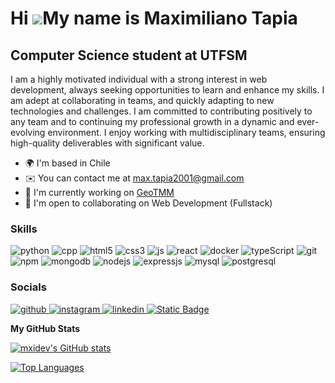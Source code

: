 Hi ![](https://user-images.githubusercontent.com/18350557/176309783-0785949b-9127-417c-8b55-ab5a4333674e.gif)My name is Maximiliano Tapia
=========================================================================================================================================

Computer Science student at UTFSM
---------------------------------

I am a highly motivated individual with a strong interest in web development, always seeking opportunities to learn and enhance my skills. I am adept at collaborating in teams, and quickly adapting to new technologies and challenges. I am committed to contributing positively to any team and to continuing my professional growth in a dynamic and ever-evolving environment. I enjoy working with multidisciplinary teams, ensuring high-quality deliverables with significant value.

* 🌍  I'm based in Chile
* ✉️  You can contact me at [max.tapia2001@gmail.com](mailto:max.tapia2001@gmail.com)
* 🚀  I'm currently working on [GeoTMM](http://geotmm.cl)
* 🤝  I'm open to collaborating on Web Development (Fullstack)

### Skills

<p align="left">
<p>
  <img alt="python" src="https://img.shields.io/badge/-Python?style=flat-square&logo=python&logoColor=white&label=Python&labelColor=297bff&color=297bff">
  <img alt="cpp" src="https://img.shields.io/badge/-C%2B%2B?style=flat-square&logo=c%2B%2B&logoColor=white&label=C%2B%2B&labelColor=a1c4ff&color=a1c4ff">
  <img alt="html5" src="https://img.shields.io/badge/-HTML5-E34F26?style=flat-square&logo=html5&logoColor=white" />
  <img alt="css3" src="https://img.shields.io/badge/-CSS?style=flat-square&logo=css3&logoColor=white&label=CSS3&labelColor=blue&color=blue">
  <img alt="js" src="https://img.shields.io/badge/-JavaScript?style=flat-square&logo=javascript&logoColor=white&label=Javascript&labelColor=yellow&color=yellow">
  <img alt="react" src="https://img.shields.io/badge/-React-45b8d8?style=flat-square&logo=react&logoColor=white" />
  <img alt="docker" src="https://img.shields.io/badge/-Docker-46a2f1?style=flat-square&logo=docker&logoColor=white" />
  <img alt="typeScript" src="https://img.shields.io/badge/-TypeScript-007ACC?style=flat-square&logo=typescript&logoColor=white" />
  <img alt="git" src="https://img.shields.io/badge/-Git-F05032?style=flat-square&logo=git&logoColor=white" />
  <img alt="npm" src="https://img.shields.io/badge/-NPM-CB3837?style=flat-square&logo=npm&logoColor=white" />
  <img alt="mongodb" src="https://img.shields.io/badge/-MongoDB-13aa52?style=flat-square&logo=mongodb&logoColor=white" />
  <img alt="nodejs" src="https://img.shields.io/badge/-Nodejs-43853d?style=flat-square&logo=Node.js&logoColor=white" />
  <img alt="expressjs" src="https://img.shields.io/badge/-Express?style=flat-square&logo=express&logoColor=white&label=ExpressJS&labelColor=4bd64b&color=4bd64b">
  <img alt="mysql" src="https://img.shields.io/badge/-Mysql?style=flat-square&logo=mysql&logoColor=white&label=MySQL&labelColor=1349a1&color=1349a1">
  <img alt="postgresql" src="https://img.shields.io/badge/-Postgresql?style=flat-square&logo=postgresql&logoColor=white&label=PostgreSQL&labelColor=446396&color=446396">
</p>
</p>

### Socials

<p align="left"> <a href="https://www.github.com/mxidev" target="_blank" rel="noreferrer"> <img alt="github" src="https://img.shields.io/badge/-Github?style=for-the-badge&logo=github&logoColor=white&label=GitHub&labelColor=black&color=black"> </a> <a href="http://www.instagram.com/i.xamito" target="_blank" rel="noreferrer"> <img alt="instagram" src="https://img.shields.io/badge/-Instagram?style=for-the-badge&logo=instagram&logoColor=white&label=Instagram&labelColor=ff45d4&color=ff45d4"> </a> <a href="https://www.linkedin.com/in/maxi-tapia" target="_blank" rel="noreferrer"> <img alt="linkedin" src="https://img.shields.io/badge/-Linkedin?style=for-the-badge&logo=linkedin&logoColor=white&label=LinkedIN&labelColor=blue&color=blue"> </a> <a href="https://www.youtube.com/@mxidev" target="_blank" rel="noreferrer"> <img alt="Static Badge" src="https://img.shields.io/badge/-Youtube?style=for-the-badge&logo=youtube&logoColor=white&label=Youtube&labelColor=red&color=red">
 </a></p>

<b>My GitHub Stats</b>

<a href="http://www.github.com/mxidev"><img src="https://github-readme-stats.vercel.app/api?username=mxidev&show_icons=true&hide=issues,&count_private=true&title_color=22c55e&text_color=ffffff&icon_color=10b981&bg_color=1c1917&hide_border=true&show_icons=true" alt="mxidev's GitHub stats" /></a>

<a href="https://github.com/mxidev" align="left"><img src="https://github-readme-stats.vercel.app/api/top-langs/?username=mxidev&langs_count=5&title_color=22c55e&text_color=ffffff&icon_color=10b981&bg_color=1c1917&hide_border=true&locale=en&custom_title=Top%20%Languages" alt="Top Languages" /></a>
